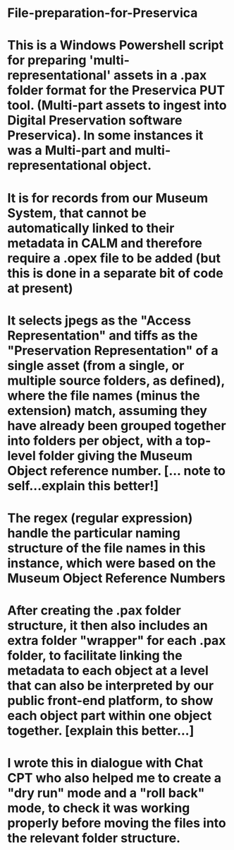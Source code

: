 # File-preparation-for-Preservica
# This is a Windows Powershell script for preparing 'multi-representational' assets in a .pax folder format for the Preservica PUT tool. (Multi-part assets to ingest into Digital Preservation software Preservica). In some instances it was a Multi-part and multi-representational object.
# It is for records from our Museum System, that cannot be automatically linked to their metadata in CALM and therefore require a .opex file to be added (but this is done in a separate bit of code at present)
# It selects jpegs as the "Access Representation" and tiffs as the "Preservation Representation" of a single asset (from a single, or multiple source folders, as defined), where the file names (minus the extension) match, assuming they have already been grouped together into folders per object, with a top-level folder giving the Museum Object reference number. [... note to self...explain this better!]
# The regex (regular expression) handle the particular naming structure of the file names in this instance, which were based on the Museum Object Reference Numbers
# After creating the .pax folder structure, it then also includes an extra folder "wrapper" for each .pax folder, to facilitate linking the metadata to each object at a level that can also be interpreted by our public front-end platform, to show each object part within one object together. [explain this better...]
# I wrote this in dialogue with Chat CPT who also helped me to create a "dry run" mode and a "roll back" mode, to check it was working properly before moving the files into the relevant folder structure.
